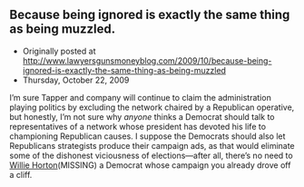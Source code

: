## Because being ignored is exactly the same thing as being muzzled.

 * Originally posted at http://www.lawyersgunsmoneyblog.com/2009/10/because-being-ignored-is-exactly-the-same-thing-as-being-muzzled
 * Thursday, October 22, 2009

I’m sure Tapper and company will continue to claim the administration playing politics by excluding the network chaired by a Republican operative, but honestly, I’m not sure why _anyone_ thinks a Democrat should talk to representatives of a network whose president has devoted his life to championing Republican causes.  I suppose the Democrats should also let Republicans strategists produce their campaign ads, as that would eliminate some of the dishonest viciousness of elections—after all, there’s no need to [Willie Horton](http://en.wikipedia.org/wiki/Revolving\_Door\_%!t(MISSING)elevision\_advertisement%!)(MISSING) a Democrat whose campaign you already drove off a cliff.
